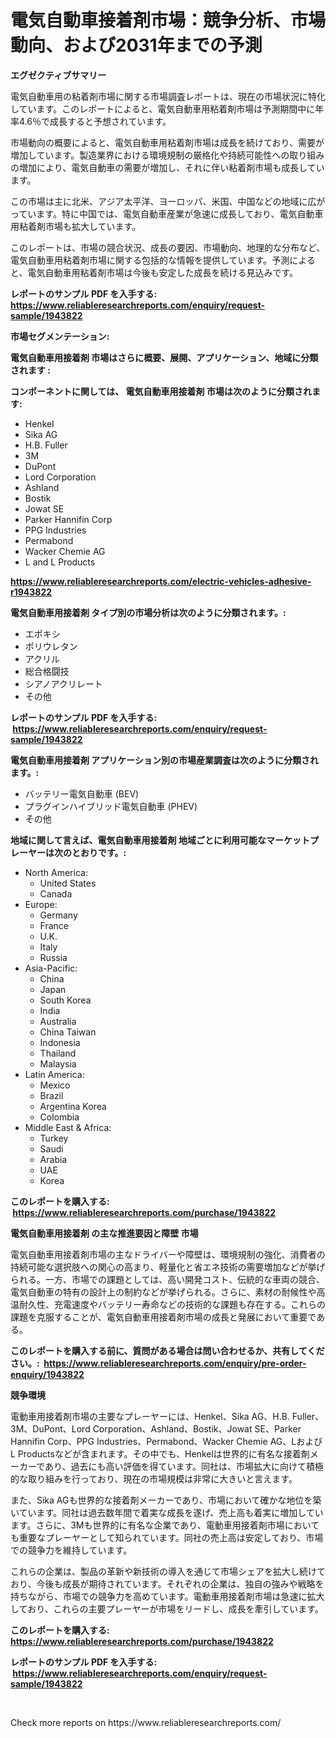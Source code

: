 <p><h1>電気自動車接着剤市場：競争分析、市場動向、および2031年までの予測</h1></p><p><strong>エグゼクティブサマリー</strong></p>
<p><p>電気自動車用の粘着剤市場に関する市場調査レポートは、現在の市場状況に特化しています。このレポートによると、電気自動車用粘着剤市場は予測期間中に年率4.6％で成長すると予想されています。</p><p>市場動向の概要によると、電気自動車用粘着剤市場は成長を続けており、需要が増加しています。製造業界における環境規制の厳格化や持続可能性への取り組みの増加により、電気自動車の需要が増加し、それに伴い粘着剤市場も成長しています。</p><p>この市場は主に北米、アジア太平洋、ヨーロッパ、米国、中国などの地域に広がっています。特に中国では、電気自動車産業が急速に成長しており、電気自動車用粘着剤市場も拡大しています。</p><p>このレポートは、市場の競合状況、成長の要因、市場動向、地理的な分布など、電気自動車用粘着剤市場に関する包括的な情報を提供しています。予測によると、電気自動車用粘着剤市場は今後も安定した成長を続ける見込みです。</p></p>
<p><strong>レポートのサンプル PDF を入手する: <a href="https://www.reliableresearchreports.com/enquiry/request-sample/1943822">https://www.reliableresearchreports.com/enquiry/request-sample/1943822</a></strong></p>
<p><strong>市場セグメンテーション:</strong></p>
<p><strong> 電気自動車用接着剤 市場はさらに概要、展開、アプリケーション、地域に分類されます :</strong></p>
<p><strong>コンポーネントに関しては、 電気自動車用接着剤 市場は次のように分類されます: &nbsp;</strong></p>
<p><ul><li>Henkel</li><li>Sika AG</li><li>H.B. Fuller</li><li>3M</li><li>DuPont</li><li>Lord Corporation</li><li>Ashland</li><li>Bostik</li><li>Jowat SE</li><li>Parker Hannifin Corp</li><li>PPG Industries</li><li>Permabond</li><li>Wacker Chemie AG</li><li>L and L Products</li></ul></p>
<p><strong><a href="https://www.reliableresearchreports.com/electric-vehicles-adhesive-r1943822">https://www.reliableresearchreports.com/electric-vehicles-adhesive-r1943822</a></strong></p>
<p><strong> 電気自動車用接着剤 タイプ別の市場分析は次のように分類されます。:</strong></p>
<p><ul><li>エポキシ</li><li>ポリウレタン</li><li>アクリル</li><li>総合格闘技</li><li>シアノアクリレート</li><li>その他</li></ul></p>
<p><strong>レポートのサンプル PDF を入手する: &nbsp;<a href="https://www.reliableresearchreports.com/enquiry/request-sample/1943822">https://www.reliableresearchreports.com/enquiry/request-sample/1943822</a></strong></p>
<p><strong> 電気自動車用接着剤 アプリケーション別の市場産業調査は次のように分類されます。:</strong></p>
<p><ul><li>バッテリー電気自動車 (BEV)</li><li>プラグインハイブリッド電気自動車 (PHEV)</li><li>その他</li></ul></p>
<p><strong>地域に関して言えば、電気自動車用接着剤 地域ごとに利用可能なマーケットプレーヤーは次のとおりです。:</strong></p>
<p><ul>
    <li>
        North America:
        <ul>
            <li>United States</li>
            <li>Canada</li>
        </ul>
    </li>
    <li>
        Europe:
        <ul>
            <li>Germany</li>
            <li>France</li>
            <li>U.K.</li>
            <li>Italy</li>
            <li>Russia</li>
        </ul>
    </li>
    <li>
        Asia-Pacific:
        <ul>
            <li>China</li>
            <li>Japan</li>
            <li>South Korea</li>
            <li>India</li>
            <li>Australia</li>
            <li>China Taiwan</li>
            <li>Indonesia</li>
            <li>Thailand</li>
            <li>Malaysia</li>
        </ul>
    </li>
    <li>
        Latin America:
        <ul>
            <li>Mexico</li>
            <li>Brazil</li>
            <li>Argentina Korea</li>
            <li>Colombia</li>
        </ul>
    </li>
    <li>
        Middle East & Africa:
        <ul>
            <li>Turkey</li>
            <li>Saudi</li>
            <li>Arabia</li>
            <li>UAE</li>
            <li>Korea</li>
        </ul>
    </li>
    </ul></p>
<p><strong>このレポートを購入する: &nbsp;<a href="https://www.reliableresearchreports.com/purchase/1943822">https://www.reliableresearchreports.com/purchase/1943822</a></strong></p>
<p><strong>電気自動車用接着剤 の主な推進要因と障壁 市場</strong></p>
<p><p>電気自動車用接着剤市場の主なドライバーや障壁は、環境規制の強化、消費者の持続可能な選択肢への関心の高まり、軽量化と省エネ技術の需要増加などが挙げられる。一方、市場での課題としては、高い開発コスト、伝統的な車両の競合、電気自動車の特有の設計上の制約などが挙げられる。さらに、素材の耐候性や高温耐久性、充電速度やバッテリー寿命などの技術的な課題も存在する。これらの課題を克服することが、電気自動車用接着剤市場の成長と発展において重要である。</p></p>
<p><strong>このレポートを購入する前に、質問がある場合は問い合わせるか、共有してください。:&nbsp; <a href="https://www.reliableresearchreports.com/enquiry/pre-order-enquiry/1943822">https://www.reliableresearchreports.com/enquiry/pre-order-enquiry/1943822</a></strong></p>
<p><strong>競争環境</strong></p>
<p><p>電動車用接着剤市場の主要なプレーヤーには、Henkel、Sika AG、H.B. Fuller、3M、DuPont、Lord Corporation、Ashland、Bostik、Jowat SE、Parker Hannifin Corp、PPG Industries、Permabond、Wacker Chemie AG、LおよびL Productsなどが含まれます。その中でも、Henkelは世界的に有名な接着剤メーカーであり、過去にも高い評価を得ています。同社は、市場拡大に向けて積極的な取り組みを行っており、現在の市場規模は非常に大きいと言えます。</p><p>また、Sika AGも世界的な接着剤メーカーであり、市場において確かな地位を築いています。同社は過去数年間で着実な成長を遂げ、売上高も着実に増加しています。さらに、3Mも世界的に有名な企業であり、電動車用接着剤市場においても重要なプレーヤーとして知られています。同社の売上高は安定しており、市場での競争力を維持しています。</p><p>これらの企業は、製品の革新や新技術の導入を通じて市場シェアを拡大し続けており、今後も成長が期待されています。それぞれの企業は、独自の強みや戦略を持ちながら、市場での競争力を高めています。電動車用接着剤市場は急速に拡大しており、これらの主要プレーヤーが市場をリードし、成長を牽引しています。</p></p>
<p><strong>このレポートを購入する: &nbsp; <a href="https://www.reliableresearchreports.com/purchase/1943822">https://www.reliableresearchreports.com/purchase/1943822</a></strong></p>
<p><strong>レポートのサンプル PDF を入手する: &nbsp;<a href="https://www.reliableresearchreports.com/enquiry/request-sample/1943822">https://www.reliableresearchreports.com/enquiry/request-sample/1943822</a></strong><strong></strong></p>
<p>&nbsp;</p>
<p>Check more reports on https://www.reliableresearchreports.com/</p>